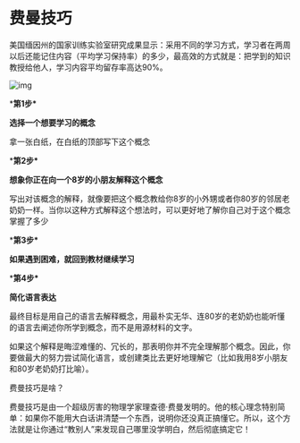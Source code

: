 # 费曼技巧

美国缅因州的国家训练实验室研究成果显示：采用不同的学习方式，学习者在两周以后还能记住内容（平均学习保持率）的多少，最高效的方式就是：把学到的知识教授给他人，学习内容平均留存率高达90%。

![img](https://pic4.zhimg.com/v2-8db0c8645d18e71919219dfc8a7f96b1_r.jpg)





***第1步\***

**选择一个想要学习的概念**

拿一张白纸，在白纸的顶部写下这个概念



***第2步\***

**想象你正在向一个8岁的小朋友解释这个概念**

写出对该概念的解释，就像要把这个概念教给你8岁的小外甥或者你80岁的邻居老奶奶一样。当你以这种方式解释这个想法时，可以更好地了解你自己对于这个概念掌握了多少



***第3步\***

**如果遇到困难，就回到教材继续学习**



***第4步\***

**简化语言表达**

最终目标是用自己的语言去解释概念，用最朴实无华、连80岁的老奶奶也能听懂的语言去阐述你所学到概念，而不是用源材料的文字。

如果这个解释是晦涩难懂的、冗长的，那表明你并不完全理解那个概念。因此，你要做最大的努力尝试简化语言，或创建类比去更好地理解它（比如我用8岁小朋友和80岁老奶奶打比喻）。



费曼技巧是啥？

费曼技巧是由一个超级厉害的物理学家理查德·费曼发明的。他的核心理念特别简单：如果你不能用大白话讲清楚一个东西，说明你还没真正搞懂它。所以，这个方法就是让你通过“教别人”来发现自己哪里没学明白，然后彻底搞定它！













































